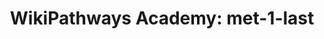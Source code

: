 ---
authors:
- JPippi
description: Test Pathway
last-edited: 2022-02-06
organisms:
- Homo sapiens
redirect_from:
- /index.php/Pathway:WP5164
- /instance/WP5164
schema-jsonld:
- '@context': https://schema.org/
  '@id': https://wikipathways.github.io/pathways/WP5164.html
  '@type': Dataset
  creator:
    '@type': Organization
    name: WikiPathways
  description: Test Pathway
  keywords:
  - IDI1
  - Dimethylallyl pyrophosphate
  - SC5DL
  - isopentenyl pyrophosphate
  - MVK
  - Acetyl-CoA
  - Lathosterol
  - Mevalonic acid-5P
  - 7-Dehydrocholesterol
  - Mevalonic acid
  - (S)-2,3-Epoxysqualene
  - MSMO1
  - SQLE
  - HMG-CoA
  - Squalene
  - cholesterol
  - Geranyl-PP
  - PMVK
  - HMGCR
  - LSS
  - FDFT1
  - HMGCS1
  - DHCR7
  - FDPS
  - NSDHL
  - CYP51A1
  - Lanosterin
  - MVD
  - Mevalonic acid 5-pyrophosphate
  - farnesyl pyrophosphate
  license: CC0
  name: 'WikiPathways Academy: met-1-last'
seo: CreativeWork
title: 'WikiPathways Academy: met-1-last'
wpid: WP5164
---